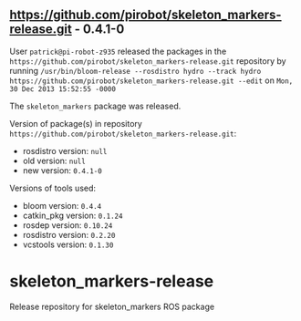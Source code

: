 ## https://github.com/pirobot/skeleton_markers-release.git - 0.4.1-0

User `patrick@pi-robot-z935` released the packages in the `https://github.com/pirobot/skeleton_markers-release.git` repository by running `/usr/bin/bloom-release --rosdistro hydro --track hydro https://github.com/pirobot/skeleton_markers-release.git --edit` on `Mon, 30 Dec 2013 15:52:55 -0000`

The `skeleton_markers` package was released.

Version of package(s) in repository `https://github.com/pirobot/skeleton_markers-release.git`:
- rosdistro version: `null`
- old version: `null`
- new version: `0.4.1-0`

Versions of tools used:
- bloom version: `0.4.4`
- catkin_pkg version: `0.1.24`
- rosdep version: `0.10.24`
- rosdistro version: `0.2.20`
- vcstools version: `0.1.30`


skeleton_markers-release
========================

Release repository for skeleton_markers ROS package
